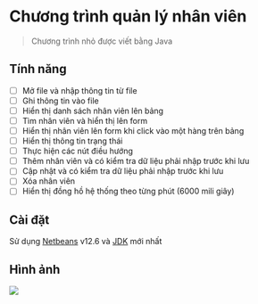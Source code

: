 # Chương trình quản lý nhân viên

>Chương trình nhỏ được viết bằng Java

## Tính năng

- [ ] Mở file và nhập thông tin từ file
- [ ] Ghi thông tin vào file
- [ ] Hiển thị danh sách nhân viên lên bảng
- [ ] Tìm nhân viên và hiển thị lên form
- [ ] Hiển thị nhân viên lên form khi click vào một hàng trên bảng
- [ ] Hiển thị thông tin trạng thái
- [ ] Thực hiện các nút điều hướng
- [ ] Thêm nhân viên và có kiểm tra dữ liệu phải nhập trước khi lưu
- [ ] Cập nhật và có kiểm tra dữ liệu phải nhập trước khi lưu
- [ ] Xóa nhân viên
- [ ] Hiển thị đồng hồ hệ thống theo từng phút (6000 mili giây)

## Cài đặt

Sử dụng [Netbeans](https://www.oracle.com/java/technologies/downloads/) v12.6 và [JDK](https://www.oracle.com/java/technologies/downloads/) mới nhất

## Hình ảnh
![](https://github.com/baooshacker/EmployeeManagementApp/blob/main/img/UI.png)

